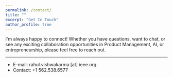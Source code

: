 ```yaml
---
permalink: /contact/
title: ""
excerpt: "Get In Touch"
author_profile: true
---
```


I'm always happy to connect! Whether you have questions, want to chat, or see any exciting collaboration opportunities in Product Management, AI, or entrepreneurship, please feel free to reach out. 

------

* E-mail: rahul.vishwakarma [at] ieee.org
* Contact: +1 562.538.6577
